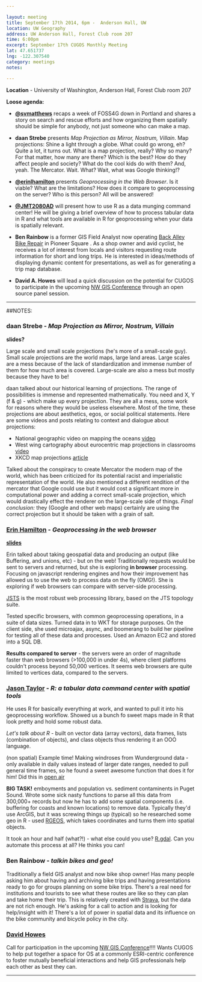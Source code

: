 ```yaml
---

layout: meeting
title: September 17th 2014, 6pm -  Anderson Hall, UW
location: UW Geography
address: UW Anderson Hall, Forest Club room 207
time: 6:00pm
excerpt: September 17th CUGOS Monthly Meeting
lat: 47.651737
lng: -122.307540
category: meetings
notes:

---
```


**Location** - University of Washington, Anderson Hall, Forest Club room 207

__Loose agenda:__

- **[@svmatthews](http://github.com/svmatthews)** recaps a week of FOSS4G down in Portland and shares a story on search and rescue efforts and how organizing them spatially should be simple for anybody, not just someone who can make a map.

- **daan Strebe** presents *Map Projection as Mirror, Nostrum, Villain*. Map projections: Shine a light through a globe. What could go wrong, eh? Quite a lot, it turns out. What is a map projection, really? Why so many? For that matter, how many are there? Which is the best? How do they affect people and society? What do the cool kids do with them? And, yeah. The Mercator. Wait. What? Wait, what was Google thinking!?

- **[@erinlhamilton](https://github.com/erinlhamilton)** presents *Geoprocessing in the Web Browser*. Is it viable? What are the limitations? How does it compare to geoprocessing on the server? Who is this person? All will be answered!

- **[@JMT2080AD](https://github.com/JMT2080AD)** will present how to use R as a data munging command center! He will be giving a brief overview of how to process tabular data in R and what tools are available in R for geoprocessing when your data is spatially relevant.

- **Ben Rainbow** is a former GIS Field Analyst now operating [Back Alley Bike Repair](http://www.backalleybikerepair.com/) in Pioneer Square . As a shop owner and avid cyclist, he receives a lot of interest from locals and visitors requesting route information for short and long trips. He is interested in ideas/methods of displaying dynamic content for presentations, as well as for generating a trip map database.

- **David A. Howes** will lead a quick discussion on the potential for CUGOS to participate in the upcoming [NW GIS Conference](http://nwgis.org/event/nwgis-2014-lynnwood-wa) through an open source panel session.

---

##NOTES:

### daan Strebe - *Map Projection as Mirror, Nostrum, Villain*

**slides?**

Large scale and small scale projections (he's more of a small-scale guy). Small scale projections are the world maps, large land areas. Large scales are a mess because of the lack of standardization and immense number of them for how much area is covered. Large-scale are also a mess but mostly because they have to be!

daan talked about our historical learning of projections. The range of possibilities is immense and represented mathematically. You need and X, Y (f & g) - which make up every projection. They are all a mess, some work for reasons where they would be useless elsewhere. Most of the time, these projections are about aesthetics, egos, or social political statements. Here are some videos and posts relating to context and dialogue about projections:

* National geographic video on mapping the oceans [video](http://www.youtube.com/watch?v=OQCoWAbOKfg)
* West wing cartography about eurocentric map projections in classrooms [video](http://www.youtube.com/watch?v=vVX-PrBRtTY)
* XKCD map projections [article](http://xkcd.com/977/)

Talked about the conspiracy to create Mercator the modern map of the world, which has been criticized for its potential racist and imperialistic representation of the world. He also mentioned a different rendition of the mercator that Google could use but it would cost a significant more in computational power and adding a correct small-scale projection, which would drastically effect the renderer on the large-scale side of things. *Final conclusion:* they (Google and other web maps) certainly are using the correct projection but it should be taken with a grain of salt.

### [Erin Hamilton](https://github.com/erinlhamilton) - *Geoprocessing in the web browser*

**[slides](/image/slides/CUGOS_20140915.pdf)**

Erin talked about taking geospatial data and producing an output (like Buffering, and unions, etc) - but on the web! Traditionally requests would be sent to servers and returned, but she is exploring **in browser** processing. Focusing on javascript rendering engines and how their improvement has allowed us to use the web to process data on the fly (OMG!). She is exploring if web browsers can compare with server-side processing.

[JSTS](https://github.com/bjornharrtell/jsts) is the most robust web processing library, based on the JTS topology suite.

Tested specific browsers, with common geoprocessing operations, in a suite of data sizes. Turned data in to WKT for storage purposes. On the client side, she used microajax, async, and boomerang to build her pipeline for testing all of these data and processes. Used an Amazon EC2 and stored into a SQL DB.

**Results compared to server** - the servers were an order of magnitude faster than web browsers (>100,000 in under 4s), where client platforms couldn't process beyond 50,000 vertices. It seems web browsers are quite limited to vertices data, compared to the servers.

### [Jason Taylor](https://github.com/JMT2080AD) - *R: a tabular data command center with spatial tools*

He uses R for basically everything at work, and wanted to pull it into his geoprocessing workflow. Showed us a bunch fo sweet maps made in R that look pretty and hold some robust data.

*Let's talk about R* - built on vector data (array vectors), data frames, lists (combination of objects), and class objects thus rendering it an OOO language.

(non spatial) Example time! Making windroses from Wunderground data - only available in daily values instead of larger date ranges, needed to pull general time frames, so he found a sweet awesome function that does it for him! Did this in [open air](http://www.openair-project.org/)

**BIG TASK!** emboyments and population vs. sediment contaminents in Puget Sound. Wrote some sick nasty functions to parse all this data from 300,000+ records but now he has to add some spatial components (i.e. buffering for coasts and known locations) to remove data. Typically they'd use ArcGIS, but it was screwing things up (typical) so he researched some geo in R - used [RGEOS](http://cran.at.r-project.org/web/packages/rgeos/index.html), which takes coordinates and turns them into spatial objects.

It took an hour and half (what?!) - what else could you use? [R.gdal](http://cran.r-project.org/web/packages/rgdal/index.html). Can you automate this process at all? He thinks you can!

### Ben Rainbow - *talkin bikes and geo!*

Traditionally a field GIS analyst and now bike shop owner! Has many people asking him about having and archiving bike trips and having presentations ready to go for groups planning on some bike trips. There's a real need for institutions and tourists to see what these routes are like so they can plan and take home their trip. This is relatively created with [Strava](http://www.strava.com/running-app), but the data are not rich enough. He's asking for a call to action and is looking for help/insight with it! There's a lot of power in spatial data and its influence on the bike community and bicycle policy in the city.

### [David Howes](http://www.dhowes.com/)

Call for participation in the upcoming [NW GIS Conference](http://nwgis.org/event/nwgis-2014-lynnwood-wa)!!!! Wants CUGOS to help put together a space for OS at a commonly ESRI-centric conference to foster mutually beneficial interactions and help GIS professionals help each other as best they can.

---
